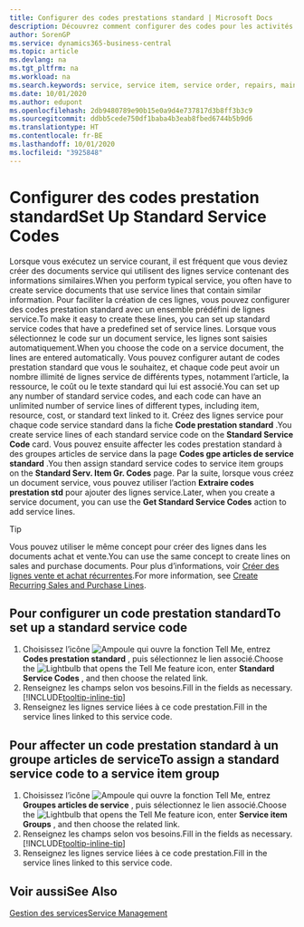 ```yaml
---
title: Configurer des codes prestations standard | Microsoft Docs
description: Découvrez comment configurer des codes pour les activités de service que vous effectuez souvent.
author: SorenGP
ms.service: dynamics365-business-central
ms.topic: article
ms.devlang: na
ms.tgt_pltfrm: na
ms.workload: na
ms.search.keywords: service, service item, service order, repairs, maintenance
ms.date: 10/01/2020
ms.author: edupont
ms.openlocfilehash: 2db9480789e90b15e0a9d4e737817d3b8ff3b3c9
ms.sourcegitcommit: ddbb5cede750df1baba4b3eab8fbed6744b5b9d6
ms.translationtype: HT
ms.contentlocale: fr-BE
ms.lasthandoff: 10/01/2020
ms.locfileid: "3925848"
---
```

# <a name="set-up-standard-service-codes"></a><span data-ttu-id="cc309-103">Configurer des codes prestation standard</span><span class="sxs-lookup"><span data-stu-id="cc309-103">Set Up Standard Service Codes</span></span>

<span data-ttu-id="cc309-104">Lorsque vous exécutez un service courant, il est fréquent que vous deviez créer des documents service qui utilisent des lignes service contenant des informations similaires.</span><span class="sxs-lookup"><span data-stu-id="cc309-104">When you perform typical service, you often have to create service documents that use service lines that contain similar information.</span></span> <span data-ttu-id="cc309-105">Pour faciliter la création de ces lignes, vous pouvez configurer des codes prestation standard avec un ensemble prédéfini de lignes service.</span><span class="sxs-lookup"><span data-stu-id="cc309-105">To make it easy to create these lines, you can set up standard service codes that have a predefined set of service lines.</span></span> <span data-ttu-id="cc309-106">Lorsque vous sélectionnez le code sur un document service, les lignes sont saisies automatiquement.</span><span class="sxs-lookup"><span data-stu-id="cc309-106">When you choose the code on a service document, the lines are entered automatically.</span></span> <span data-ttu-id="cc309-107">Vous pouvez configurer autant de codes prestation standard que vous le souhaitez, et chaque code peut avoir un nombre illimité de lignes service de différents types, notamment l’article, la ressource, le coût ou le texte standard qui lui est associé.</span><span class="sxs-lookup"><span data-stu-id="cc309-107">You can set up any number of standard service codes, and each code can have an unlimited number of service lines of different types, including item, resource, cost, or standard text linked to it.</span></span> <span data-ttu-id="cc309-108">Créez des lignes service pour chaque code service standard dans la fiche **Code prestation standard** .</span><span class="sxs-lookup"><span data-stu-id="cc309-108">You create service lines of each standard service code on the **Standard Service Code** card.</span></span> <span data-ttu-id="cc309-109">Vous pouvez ensuite affecter les codes prestation standard à des groupes articles de service dans la page **Codes gpe articles de service standard** .</span><span class="sxs-lookup"><span data-stu-id="cc309-109">You then assign standard service codes to service item groups on the **Standard Serv. Item Gr. Codes** page.</span></span> <span data-ttu-id="cc309-110">Par la suite, lorsque vous créez un document service, vous pouvez utiliser l’action **Extraire codes prestation std** pour ajouter des lignes service.</span><span class="sxs-lookup"><span data-stu-id="cc309-110">Later, when you create a service document, you can use the **Get Standard Service Codes** action to add service lines.</span></span>  
  
> [!Tip]
> <span data-ttu-id="cc309-111">Vous pouvez utiliser le même concept pour créer des lignes dans les documents achat et vente.</span><span class="sxs-lookup"><span data-stu-id="cc309-111">You can use the same concept to create lines on sales and purchase documents.</span></span> <span data-ttu-id="cc309-112">Pour plus d’informations, voir [Créer des lignes vente et achat récurrentes](sales-how-work-standard-lines.md).</span><span class="sxs-lookup"><span data-stu-id="cc309-112">For more information, see [Create Recurring Sales and Purchase Lines](sales-how-work-standard-lines.md).</span></span>  
  
## <a name="to-set-up-a-standard-service-code"></a><span data-ttu-id="cc309-113">Pour configurer un code prestation standard</span><span class="sxs-lookup"><span data-stu-id="cc309-113">To set up a standard service code</span></span>

1. <span data-ttu-id="cc309-114">Choisissez l’icône ![Ampoule qui ouvre la fonction Tell Me](media/ui-search/search_small.png "Dites-moi ce que vous voulez faire"), entrez **Codes prestation standard** , puis sélectionnez le lien associé.</span><span class="sxs-lookup"><span data-stu-id="cc309-114">Choose the ![Lightbulb that opens the Tell Me feature](media/ui-search/search_small.png "Tell me what you want to do") icon, enter **Standard Service Codes** , and then choose the related link.</span></span>  
2. <span data-ttu-id="cc309-115">Renseignez les champs selon vos besoins.</span><span class="sxs-lookup"><span data-stu-id="cc309-115">Fill in the fields as necessary.</span></span> [!INCLUDE[tooltip-inline-tip](includes/tooltip-inline-tip_md.md)]  
3. <span data-ttu-id="cc309-116">Renseignez les lignes service liées à ce code prestation.</span><span class="sxs-lookup"><span data-stu-id="cc309-116">Fill in the service lines linked to this service code.</span></span>  

## <a name="to-assign-a-standard-service-code-to-a-service-item-group"></a><span data-ttu-id="cc309-117">Pour affecter un code prestation standard à un groupe articles de service</span><span class="sxs-lookup"><span data-stu-id="cc309-117">To assign a standard service code to a service item group</span></span>

1. <span data-ttu-id="cc309-118">Choisissez l’icône ![Ampoule qui ouvre la fonction Tell Me](media/ui-search/search_small.png "Dites-moi ce que vous voulez faire"), entrez **Groupes articles de service** , puis sélectionnez le lien associé.</span><span class="sxs-lookup"><span data-stu-id="cc309-118">Choose the ![Lightbulb that opens the Tell Me feature](media/ui-search/search_small.png "Tell me what you want to do") icon, enter **Service item Groups** , and then choose the related link.</span></span>  
2. <span data-ttu-id="cc309-119">Renseignez les champs selon vos besoins.</span><span class="sxs-lookup"><span data-stu-id="cc309-119">Fill in the fields as necessary.</span></span> [!INCLUDE[tooltip-inline-tip](includes/tooltip-inline-tip_md.md)]
3. <span data-ttu-id="cc309-120">Renseignez les lignes service liées à ce code prestation.</span><span class="sxs-lookup"><span data-stu-id="cc309-120">Fill in the service lines linked to this service code.</span></span>  

## <a name="see-also"></a><span data-ttu-id="cc309-121">Voir aussi</span><span class="sxs-lookup"><span data-stu-id="cc309-121">See Also</span></span>

[<span data-ttu-id="cc309-122">Gestion des services</span><span class="sxs-lookup"><span data-stu-id="cc309-122">Service Management</span></span>](service-service.md)